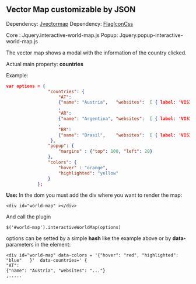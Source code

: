 ## Vector Map customizable by JSON
Dependency: [Jvectormap](http://jvectormap.com/)
Dependency: [FlagIconCss](https://github.com/lipis/flag-icon-css)


Core :  Jquery.interactive-world-map.js
Popup:  Jquery.popup-interactive-world-map.js

The vector map shows a modal with the information of the country clicked. 

Actual main property:  **countries**

Example:
``` json
var options = {
                "countries": {
                    "AT":
                    {"name": "Austria",   "websites":  [ { label: 'VISIT COUNTRY WEBSITE', url: 'http://www.yfu.at'} ]}
                    ,
                    "AR":
                    {"name": "Argentina", "websites":  [ { label: 'VISIT COUNTRY WEBSITE', url: 'http://www.yfu.at'}, { label: 'VISIT GOV WEBSITE ', url: 'http://www.yfu.at'} ]}
                    ,
                    "BR":
                    {"name": "Brasil",    "websites":  [ { label: 'VISIT COUNTRY WEBSITE', url: 'http://www.yfu.at'} ]}
                 },
                "popup": {
                    "margins" : {"top": 100, "left": 20}
                },
                "colors": {
                    "hover" : "orange",
                    "highlighted": "yellow"
                }
            };
```

**Use:**
In the dom you must add the  div where you want to render the map:
```
<div id="world-map" ></div>
```
And call the plugin 
```
$('#world-map').interactiveWorldMap(options)
```
options can be setted by a simple **hash** like the example above or by **data-** parameters in the element:
```
<div id="world-map" data-colors = '{"hover": "red", "highlighted":  "blue"   }'  data-countries=' {
"AT":
{"name": "Austria", "websites": "..."}
,.....

```
